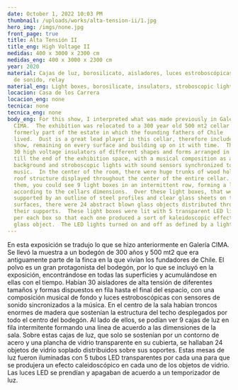 ```yaml
---
date: October 1, 2022 10:03 PM
thumbnail: /uploads/works/alta-tension-ii/1.jpg
hero_img: /imgs/none.jpg
front_page: true
title: Alta Tensión II
title_eng: High Voltage II
medidas: 400 x 3000 x 2300 cm
medidas_eng: 400 x 3000 x 2300 cm
year: 2020
material: Cajas de luz, borosilicato, aisladores, luces estroboscópicas, sistema
  de sonido, relay
material_eng: Light boxes, borosilicate, insulators, stroboscopic lights, sound system, relay
locacion: Casa de los Carrera
locacion_eng: none
tecnica: none
tecnica_eng: none
body_eng: For this show, I interpreted what was made previously in Galería
  CIMA.  The exhibition was relocated to a 300 year old 500 mt2 cellar that was
  formerly part of the estate in which the founding fathers of Chile
  lived.  Dust is a great lead player in this cellar, therefore included in this
  show, remaining on every surface and building up on it with time.  There were
  30 high voltage insulators of different shapes and forms arranged in a row
  till the end of the exhibition space, with a musical composition as a
  background and stroboscopic lights with sound sensors synchronized to the
  music.  In the center of the room, there were huge trunks of wood holding the
  roof structure displayed throughout the center of the entire cellar. Beside
  them, you could see 9 light boxes in an intermittent row, forming a line
  according to the cellars dimensions.  Over these light boxes, that were only
  supported by an outline of steel profiles and clear glass sheets on their
  surfaces, there were 24 abstract blown glass objects distributed throughout
  their supports.  These light boxes were lit with 5 transparent LED light tubes
  per each box so that each one produced a sort of kaleidoscopic effect in each
  glass object.  The LED lights turned on and off as defined by a light timer.
---
```

En esta exposición se tradujo lo que se hizo anteriormente en Galería CIMA.   Se llevó la muestra a un bodegón de 300 años y 500 mt2 que era antiguamente parte de la finca en la que vivían los fundadores de Chile.  El polvo es un gran protagonista del bodegón, por lo que se incluyó en la exposición, encontrándose en todas las superficies y acumulándose en ellas con el tiempo.  Habían 30 aisladores de alta tensión de diferentes tamaños y formas dispuestos en fila hasta el final del espacio, con una composición musical de fondo y luces estroboscópicas con sensores de sonido sincronizados a la música.  En el centro de la sala habían troncos enormes de madera que sostenían la estructura del techo desplegados por todo el centro del bodegón.  Al lado de ellos, se podían ver 9 cajas de luz en fila intermitente formando una línea de acuerdo a las dimensiones de la sala.  Sobre estas cajas de luz, que solo se sostenían por un contorno de acero y una plancha de vidrio transparente en su cubierta, se hallaban 24 objetos de vidrio soplado distribuidos sobre sus soportes.  Estas mesas de luz fueron iluminadas con 5 tubos LED transparentes por cada una para que se produjera un efecto caleidoscópico en cada uno de los objetos de vidrio.  Las luces LED se prendían y apagaban de acuerdo a un temporizador de luz.
